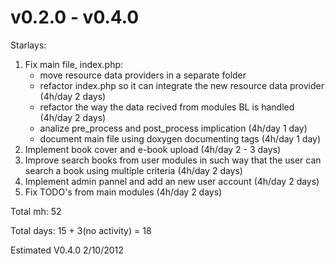 v0.2.0 - v0.4.0 
===============

Starlays:

1. Fix main file, index.php:
    - move resource data providers in a separate folder
    - refactor index.php so it can integrate the new resource data provider (4h/day 2 days)
    - refactor the way the data recived from modules BL is handled (4h/day 2 days)
    - analize pre_process and post_process implication (4h/day 1 day)
    - document main file using doxygen documenting tags (4h/day 1 day)
2. Implement book cover and e-book upload (4h/day 2 - 3 days)
3. Improve search books from user modules in such way that the user can search a
   book using multiple criteria (4h/day 2 days)
4. Implement admin pannel and add an new user account (4h/day 2 days)
5. Fix TODO's from main modules (4h/day 2 days)

Total mh:   52

Total days: 15 + 3(no activity) = 18

Estimated V0.4.0 2/10/2012